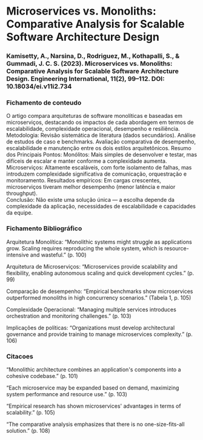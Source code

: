 # Microservices vs. Monoliths: Comparative Analysis for Scalable Software Architecture Design

### Kamisetty, A., Narsina, D., Rodriguez, M., Kothapalli, S., & Gummadi, J. C. S. (2023). Microservices vs. Monoliths: Comparative Analysis for Scalable Software Architecture Design. Engineering International, 11(2), 99–112. DOI: 10.18034/ei.v11i2.734

### Fichamento de conteudo

O artigo compara arquiteturas de software monolíticas e baseadas em microserviços, destacando os impactos de cada abordagem em termos de escalabilidade, complexidade operacional, desempenho e resiliência.
Metodologia:
Revisão sistemática de literatura (dados secundários).
Análise de estudos de caso e benchmarks.
Avaliação comparativa de desempenho, escalabilidade e manutenção entre os dois estilos arquitetônicos.
Resumo dos Principais Pontos:
Monólitos: Mais simples de desenvolver e testar, mas difíceis de escalar e manter conforme a complexidade aumenta.
Microserviços: Altamente escaláveis, com forte isolamento de falhas, mas introduzem complexidade significativa de comunicação, orquestração e monitoramento.
Resultados empíricos: Em cargas crescentes, microserviços tiveram melhor desempenho (menor latência e maior throughput).    
Conclusão: Não existe uma solução única — a escolha depende da complexidade da aplicação, necessidades de escalabilidade e capacidades da equipe.

### Fichamento Bibliográfico

Arquitetura Monolítica:
“Monolithic systems might struggle as applications grow. Scaling requires reproducing the whole system, which is resource-intensive and wasteful.” (p. 100)

Arquitetura de Microserviços:
“Microservices provide scalability and flexibility, enabling autonomous scaling and quick development cycles.” (p. 99)

Comparação de desempenho:
“Empirical benchmarks show microservices outperformed monoliths in high concurrency scenarios.” (Tabela 1, p. 105)

Complexidade Operacional:
“Managing multiple services introduces orchestration and monitoring challenges.” (p. 103)

Implicações de políticas:
“Organizations must develop architectural governance and provide training to manage microservices complexity.” (p. 106)

### Citacoes

“Monolithic architecture combines an application's components into a cohesive codebase.” (p. 101)

“Each microservice may be expanded based on demand, maximizing system performance and resource use.” (p. 103)

“Empirical research has shown microservices' advantages in terms of scalability.” (p. 105)

“The comparative analysis emphasizes that there is no one-size-fits-all solution.” (p. 108)